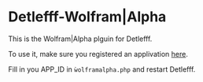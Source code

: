 # Detlefff-Wolfram|Alpha

This is the Wolfram|Alpha plguin for Detlefff.

To use it, make sure you registered an applivation [here](https://developer.wolframalpha.com/portal/myapps/index.html).

Fill in you APP_ID in `ẁolframalpha.php` and restart Detlefff. 
